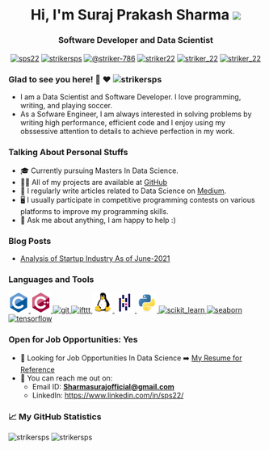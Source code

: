<h1 align="center">Hi, I'm Suraj Prakash Sharma  <img src="https://media.giphy.com/media/hvRJCLFzcasrR4ia7z/giphy.gif" width="30px"> </h1>
<h3 align="center"> Software Developer and Data Scientist</h3>

<p align="center">
<a href="https://linkedin.com/in/sps22" target="blank"><img align="center" src="https://raw.githubusercontent.com/rahuldkjain/github-profile-readme-generator/master/src/images/icons/Social/linked-in-alt.svg" alt="sps22" height="30" width="40" /></a>
<a href="https://stackoverflow.com/users/12210908/strikersps" target="blank"><img align="center" src="https://raw.githubusercontent.com/rahuldkjain/github-profile-readme-generator/master/src/images/icons/Social/stack-overflow.svg" alt="strikersps" height="30" width="40" /></a>
<a href="https://medium.com/@striker-786" target="blank"><img align="center" src="https://raw.githubusercontent.com/rahuldkjain/github-profile-readme-generator/master/src/images/icons/Social/medium.svg" alt="@striker-786" height="30" width="40" /></a>
<a href="https://www.codechef.com/users/striker22" target="blank"><img align="center" src="https://cdn.jsdelivr.net/npm/simple-icons@3.1.0/icons/codechef.svg" alt="striker22" height="30" width="40" /></a>
<a href="https://www.hackerrank.com/striker_22" target="blank"><img align="center" src="https://raw.githubusercontent.com/rahuldkjain/github-profile-readme-generator/master/src/images/icons/Social/hackerrank.svg" alt="striker_22" height="30" width="40" /></a>
<a href="https://www.hackerearth.com/striker_22" target="blank"><img align="center" src="https://raw.githubusercontent.com/rahuldkjain/github-profile-readme-generator/master/src/images/icons/Social/hackerearth.svg" alt="striker_22" height="30" width="40" /></a>
</p>

### Glad to see you here! 🎉 ♥️ <img src="https://komarev.com/ghpvc/?username=strikersps&label=PROFILE+VIEWS&color=0e75b6&style=flat-square" alt="strikersps" /></p>
* I am a Data Scientist and Software Developer. I love programming, writing, and playing soccer.
* As a Sofware Engineer, I am always interested in solving problems by writing high performance, efficient code and I enjoy using my obssessive attention to details to achieve perfection in my work.  

### Talking About Personal Stuffs

- 🎓 Currently pursuing Masters In Data Science.
- 👨‍💻 All of my projects are available at [GitHub](https://github.com/strikersps)
- 📝 I regularly write articles related to Data Science on [Medium](https://medium.com/@striker-786).
- 🖥️ I usually participate in competitive programming contests on various platforms to improve my programming skills.
- 💬 Ask me about anything, I am happy to help :)

### Blog Posts
<!-- BLOG-POST-LIST:START -->
- [Analysis of Startup Industry As of June-2021](https://medium.com/analytics-vidhya/analysis-of-startup-industry-as-of-june-2021-683e1b213a5c?source=rss-13a552a393bf------2)
<!-- BLOG-POST-LIST:END -->

<h3 align="left">Languages and Tools</h3>
<p align="left"> <a href="https://www.cprogramming.com/" target="_blank" rel="noreferrer"> <img src="https://raw.githubusercontent.com/devicons/devicon/master/icons/c/c-original.svg" alt="c" width="40" height="40"/> </a> <a href="https://www.w3schools.com/cpp/" target="_blank" rel="noreferrer"> <img src="https://raw.githubusercontent.com/devicons/devicon/master/icons/cplusplus/cplusplus-original.svg" alt="cplusplus" width="40" height="40"/> </a> <a href="https://git-scm.com/" target="_blank" rel="noreferrer"> <img src="https://www.vectorlogo.zone/logos/git-scm/git-scm-icon.svg" alt="git" width="40" height="40"/> </a> <a href="https://ifttt.com/" target="_blank" rel="noreferrer"> <img src="https://www.vectorlogo.zone/logos/ifttt/ifttt-ar21.svg" alt="ifttt" width="40" height="40"/> </a> <a href="https://www.linux.org/" target="_blank" rel="noreferrer"> <img src="https://raw.githubusercontent.com/devicons/devicon/master/icons/linux/linux-original.svg" alt="linux" width="40" height="40"/> </a> <a href="https://pandas.pydata.org/" target="_blank" rel="noreferrer"> <img src="https://raw.githubusercontent.com/devicons/devicon/2ae2a900d2f041da66e950e4d48052658d850630/icons/pandas/pandas-original.svg" alt="pandas" width="40" height="40"/> </a> <a href="https://www.python.org" target="_blank" rel="noreferrer"> <img src="https://raw.githubusercontent.com/devicons/devicon/master/icons/python/python-original.svg" alt="python" width="40" height="40"/> </a> <a href="https://scikit-learn.org/" target="_blank" rel="noreferrer"> <img src="https://upload.wikimedia.org/wikipedia/commons/0/05/Scikit_learn_logo_small.svg" alt="scikit_learn" width="40" height="40"/> </a> <a href="https://seaborn.pydata.org/" target="_blank" rel="noreferrer"> <img src="https://seaborn.pydata.org/_images/logo-mark-lightbg.svg" alt="seaborn" width="40" height="40"/> </a> <a href="https://www.tensorflow.org" target="_blank" rel="noreferrer"> <img src="https://www.vectorlogo.zone/logos/tensorflow/tensorflow-icon.svg" alt="tensorflow" width="40" height="40"/> </a> </p>

### Open for Job Opportunities: Yes
- 📄 Looking for Job Opportunities In Data Science :arrow_right: [My Resume for Reference](https://drive.google.com/file/d/1XY19F7bFVkRIK2A7Xdjufze_AwEWwCRk/view?usp=sharing&usp=embed_facebook)
- 📧 You can reach me out on: 
  - Email ID: **[Sharmasurajofficial@gmail.com](mailto:Sharmasurajofficial@gmail.com)**
  - LinkedIn: https://www.linkedin.com/in/sps22/

### 📈 My GitHub Statistics
<p>
  <img height = "160em" src="https://github-readme-stats.vercel.app/api?username=strikersps&show_icons=true&hide_border=true&count_private=true&locale=en" alt="strikersps"/>
  <img height = "160em" src="https://github-readme-stats.vercel.app/api/top-langs?username=strikersps&show_icons=true&hide_border=true&locale=en&layout=compact" alt="strikersps"/>
</p>
